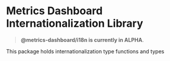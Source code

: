 # Metrics Dashboard Internationalization Library

> **@metrics-dashboard/i18n is currently in ALPHA**.

This package holds internationalization type functions and types
